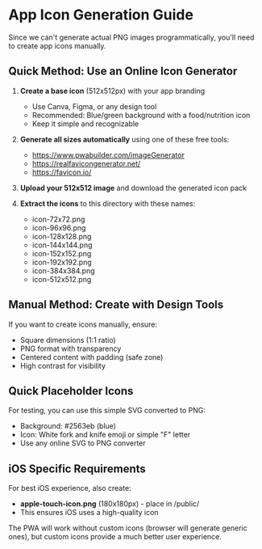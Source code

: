 # App Icon Generation Guide

Since we can't generate actual PNG images programmatically, you'll need to create app icons manually.

## Quick Method: Use an Online Icon Generator

1. **Create a base icon** (512x512px) with your app branding
   - Use Canva, Figma, or any design tool
   - Recommended: Blue/green background with a food/nutrition icon
   - Keep it simple and recognizable

2. **Generate all sizes automatically** using one of these free tools:
   - https://www.pwabuilder.com/imageGenerator
   - https://realfavicongenerator.net/
   - https://favicon.io/

3. **Upload your 512x512 image** and download the generated icon pack

4. **Extract the icons** to this directory with these names:
   - icon-72x72.png
   - icon-96x96.png
   - icon-128x128.png
   - icon-144x144.png
   - icon-152x152.png
   - icon-192x192.png
   - icon-384x384.png
   - icon-512x512.png

## Manual Method: Create with Design Tools

If you want to create icons manually, ensure:
- Square dimensions (1:1 ratio)
- PNG format with transparency
- Centered content with padding (safe zone)
- High contrast for visibility

## Quick Placeholder Icons

For testing, you can use this simple SVG converted to PNG:
- Background: #2563eb (blue)
- Icon: White fork and knife emoji or simple "F" letter
- Use any online SVG to PNG converter

## iOS Specific Requirements

For best iOS experience, also create:
- **apple-touch-icon.png** (180x180px) - place in /public/
- This ensures iOS uses a high-quality icon

The PWA will work without custom icons (browser will generate generic ones), but custom icons provide a much better user experience.
